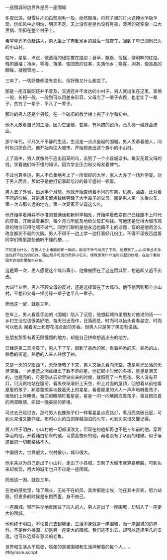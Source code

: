 一座围城的边界外是另一座围城

  冬夜已深，但雪片片如白鹭羽毛一般，纷然飘落，将村子里的灯火遮掩地乍隐乍现，恍如风中之明烛，明灭不定。天上没有星星也没有月亮，漆黑的夜空像一口大黑锅，倒扣在整个村子上。

  希望星光不负赶路人，男人坐上了奔赴家乡的最后一班夜车，回到了早已阔别已久的小山村。

  枯叶，星星，点点，像遗落的纽扣撒在路边；衰草，飘飘，摇摇，像明昧的红烛，残照画楼；冷树，零零，落落，像回首的征客，失落他乡；寒露，冽冽，像亮晶的眼眸，凝视雪地……

  三年了，一切好像都没有变化，但好像又什么都变了。

  那是一座互联网还并不普及，交通还并不发达的小村子，男人就出生在这里。家境一般，长相一般，一般到可以用差来形容，父母当了一辈子农民，也老实了一辈子，贫穷了一辈子，平凡了一辈子。

  那时的男人还是个男孩，在一个破旧的教学楼上完了小学和初中。

  他不太敢看自己的生活，因为它坚硬，玄黑，有风镐的锐角，石头碰一碰就会流血。

那个年代，平凡又不平静的生活，生活是一点点垒起的围城，男人羡慕着他人，同时也讨厌自己。他开始向往大城市，开始想走出这个渺小的小山村。

  上了高中，男人就像终于逃出囚笼的鸟，去到了一个小县城读书。每天花着父母的钱，学着他们听不懂的知识，因为学业压力和父母发着脾气。

  不过也算幸运，男人不负重地考上了一所很好的大学，家人大办了一场升学宴。对于男人而言，那似乎是他打记事起吃过的最丰盛的一顿饭。

  男人去了外省，出发半个月前，他就开始查询着不同的车票，机票，酒店，比对着不同的价格，只是想多留点钱给劳碌了大半辈子的父母。那是男人第一次坐火车，第一次去那么远的地方，第一次要离开父母这么久。

  他开始学着用并不标准的普通话和新同学相处，开始学着改变自己已经跟不上时代的穿着，开始做着兼职，每个月力所能及地给父母汇些钱。可他还是觉得大城市高昂的物价压得他喘不过气。同学们聊的是他永远也插不上的话题，穿的是他再怎么改变都买不起的大牌。男人不得不一边上学一边打着好几份工，不得不深夜百度着同学们嘴里那些他听不懂的梗……

    不知道为什么，在男人合上电脑的那一瞬间，眼泪不争气地流了下来，他想家了……山间草丛中永远也抓不住的的蚂蚱，路边随手可见的奇异小石头，傍晚家家户户准时升起的炊烟，在这个看似很大的城市里都不存在。

  这是第一次，男人感觉这个城市真小，他像被困在了这座围城里，想逃却又逃不出去。

  大四毕业后，男人不顾父母的反对，还是选择留在了大城市。他不想回到那个小山村，不想和父母一样劳碌一辈子也平凡一辈子。

  而他这一留，就是三年。

  在车上，男人看着手边的《围城》陷入了沉思，他想起城市里朋友对他说的话——乡村生活应该很美好吧，每天日出而作，日落而息，时而可以抬头看看星空，时而可以低头 闻着泥土和野花混合起的芳香。但男人只是笑了笑没有说话。

  在朋友那里有着无限憧憬的地方，却是自己拼命想逃出去的地方。

  已经是第二天清晨了，男人下了车，回到了熟悉的家，看着熟悉的床，熟悉的山，熟悉的街道，熟悉的人来人往愣了神。

  又是一天的夕阳西下，天渐渐暗了下来，男人又抬头看向天空，夜是星光坠落的无尽深海，一片墨蓝之洲点缀出了数不尽的星。他记起小时候的冬夜，星星是满天的，也是亮的，月亮刚从云朵里钻出来的时候，就照亮了一片黑夜。男人没有开灯，只沉默地站在窗前，看黑夜渐渐织上天空，织上对面的屋顶，回想着从前他看屋里的孩子，趴着窗惊喜地数着天上的星星，看着屋里的大人一声声地喊着孩子，催他们上床睡觉，留恋的眼睛盯着星星，星星一闪一闪地回应着孩子，相互照应着的两双眼睛，织起一晚美丽的梦境。

  可过去已经过去，那时男人也像孩子们一样看星星点亮路灯，看月亮突破云层，可到头来谁又能作证。那时心头的白鸽穿越湖泊的火车，可到头来谁又能记得。

  男人终于明白，小山村的一切都没改变，但现在的他却再也不是三年前的他。穿着华丽的他，开着纯白轿车的他，习惯高物价的他，再也没有了从前的稚嫩，似乎与这里的一切都格格不入。

  中国很大，世界很大，农村很小，城市很大。

  他本来以为自己走出了小山村，走出了小县城，去到了大城市就算是解脱，可到头来却发现，再大的城市也只不过是一座围城。

而他这一困，就是三年。

  在他的感觉里，除了绵长，无处不在的风，其余都是尘埃，他在其中奔突，努力站稳，但更多的时候是东倒西歪，身不由己。

  一座围城，轻而易举地就困住了闯入的人，男人逃出了一座围城，却陷入了一座更大的围城。

  他也终于明白，不论自己去到哪里，生活本身就是一座围城，而一座围城的边界外，不是世外桃源，却是另一座更大的围城，我们逃不出去，却可以选择平凡的安逸，也可以选择有意义的老鲁。

  世界和生活从不慌张，慌张的是被围城和生活押解着的每个人……
#Mymanuscript 
